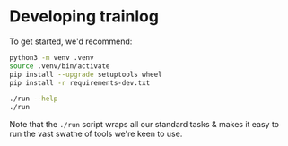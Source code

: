 # Developing trainlog

To get started, we'd recommend:

```bash
python3 -m venv .venv
source .venv/bin/activate
pip install --upgrade setuptools wheel
pip install -r requirements-dev.txt

./run --help
./run
```

Note that the `./run` script wraps all our standard tasks & makes it easy to run the vast swathe of tools we're keen to use.
